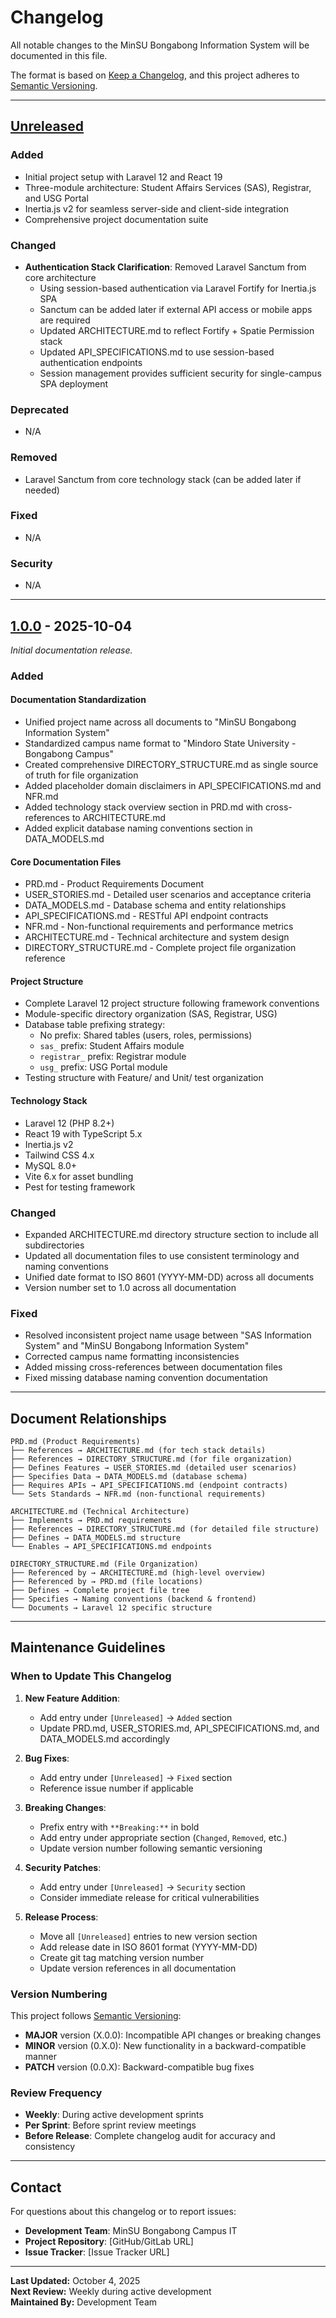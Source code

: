 # Changelog

All notable changes to the MinSU Bongabong Information System will be documented in this file.

The format is based on [Keep a Changelog](https://keepachangelog.com/en/1.1.0/),
and this project adheres to [Semantic Versioning](https://semver.org/spec/v2.0.0.html).

---

## [Unreleased]

### Added
- Initial project setup with Laravel 12 and React 19
- Three-module architecture: Student Affairs Services (SAS), Registrar, and USG Portal
- Inertia.js v2 for seamless server-side and client-side integration
- Comprehensive project documentation suite

### Changed
- **Authentication Stack Clarification**: Removed Laravel Sanctum from core architecture
  - Using session-based authentication via Laravel Fortify for Inertia.js SPA
  - Sanctum can be added later if external API access or mobile apps are required
  - Updated ARCHITECTURE.md to reflect Fortify + Spatie Permission stack
  - Updated API_SPECIFICATIONS.md to use session-based authentication endpoints
  - Session management provides sufficient security for single-campus SPA deployment

### Deprecated
- N/A

### Removed
- Laravel Sanctum from core technology stack (can be added later if needed)

### Fixed
- N/A

### Security
- N/A

---

## [1.0.0] - 2025-10-04

_Initial documentation release._

### Added

#### Documentation Standardization
- Unified project name across all documents to "MinSU Bongabong Information System"
- Standardized campus name format to "Mindoro State University - Bongabong Campus"
- Created comprehensive DIRECTORY_STRUCTURE.md as single source of truth for file organization
- Added placeholder domain disclaimers in API_SPECIFICATIONS.md and NFR.md
- Added technology stack overview section in PRD.md with cross-references to ARCHITECTURE.md
- Added explicit database naming conventions section in DATA_MODELS.md

#### Core Documentation Files
- PRD.md - Product Requirements Document
- USER_STORIES.md - Detailed user scenarios and acceptance criteria
- DATA_MODELS.md - Database schema and entity relationships
- API_SPECIFICATIONS.md - RESTful API endpoint contracts
- NFR.md - Non-functional requirements and performance metrics
- ARCHITECTURE.md - Technical architecture and system design
- DIRECTORY_STRUCTURE.md - Complete project file organization reference

#### Project Structure
- Complete Laravel 12 project structure following framework conventions
- Module-specific directory organization (SAS, Registrar, USG)
- Database table prefixing strategy:
  - No prefix: Shared tables (users, roles, permissions)
  - `sas_` prefix: Student Affairs module
  - `registrar_` prefix: Registrar module  
  - `usg_` prefix: USG Portal module
- Testing structure with Feature/ and Unit/ test organization

#### Technology Stack
- Laravel 12 (PHP 8.2+)
- React 19 with TypeScript 5.x
- Inertia.js v2
- Tailwind CSS 4.x
- MySQL 8.0+
- Vite 6.x for asset bundling
- Pest for testing framework

### Changed
- Expanded ARCHITECTURE.md directory structure section to include all subdirectories
- Updated all documentation files to use consistent terminology and naming conventions
- Unified date format to ISO 8601 (YYYY-MM-DD) across all documents
- Version number set to 1.0 across all documentation

### Fixed
- Resolved inconsistent project name usage between "SAS Information System" and "MinSU Bongabong Information System"
- Corrected campus name formatting inconsistencies
- Added missing cross-references between documentation files
- Fixed missing database naming convention documentation

---

## Document Relationships

```
PRD.md (Product Requirements)
├── References → ARCHITECTURE.md (for tech stack details)
├── References → DIRECTORY_STRUCTURE.md (for file organization)
├── Defines Features → USER_STORIES.md (detailed user scenarios)
├── Specifies Data → DATA_MODELS.md (database schema)
├── Requires APIs → API_SPECIFICATIONS.md (endpoint contracts)
└── Sets Standards → NFR.md (non-functional requirements)

ARCHITECTURE.md (Technical Architecture)
├── Implements → PRD.md requirements
├── References → DIRECTORY_STRUCTURE.md (for detailed file structure)
├── Defines → DATA_MODELS.md structure
└── Enables → API_SPECIFICATIONS.md endpoints

DIRECTORY_STRUCTURE.md (File Organization)
├── Referenced by → ARCHITECTURE.md (high-level overview)
├── Referenced by → PRD.md (file locations)
├── Defines → Complete project file tree
├── Specifies → Naming conventions (backend & frontend)
└── Documents → Laravel 12 specific structure
```

---

## Maintenance Guidelines

### When to Update This Changelog

1. **New Feature Addition**:
   - Add entry under `[Unreleased]` → `Added` section
   - Update PRD.md, USER_STORIES.md, API_SPECIFICATIONS.md, and DATA_MODELS.md accordingly

2. **Bug Fixes**:
   - Add entry under `[Unreleased]` → `Fixed` section
   - Reference issue number if applicable

3. **Breaking Changes**:
   - Prefix entry with `**Breaking:**` in bold
   - Add entry under appropriate section (`Changed`, `Removed`, etc.)
   - Update version number following semantic versioning

4. **Security Patches**:
   - Add entry under `[Unreleased]` → `Security` section
   - Consider immediate release for critical vulnerabilities

5. **Release Process**:
   - Move all `[Unreleased]` entries to new version section
   - Add release date in ISO 8601 format (YYYY-MM-DD)
   - Create git tag matching version number
   - Update version references in all documentation

### Version Numbering

This project follows [Semantic Versioning](https://semver.org/):
- **MAJOR** version (X.0.0): Incompatible API changes or breaking changes
- **MINOR** version (0.X.0): New functionality in a backward-compatible manner
- **PATCH** version (0.0.X): Backward-compatible bug fixes

### Review Frequency

- **Weekly**: During active development sprints
- **Per Sprint**: Before sprint review meetings
- **Before Release**: Complete changelog audit for accuracy and consistency

---

## Contact

For questions about this changelog or to report issues:
- **Development Team**: MinSU Bongabong Campus IT
- **Project Repository**: [GitHub/GitLab URL]
- **Issue Tracker**: [Issue Tracker URL]

---

**Last Updated:** October 4, 2025  
**Next Review:** Weekly during active development  
**Maintained By:** Development Team

[Unreleased]: https://github.com/yourusername/sas-information-system/compare/v1.0.0...HEAD
[1.0.0]: https://github.com/yourusername/sas-information-system/releases/tag/v1.0.0
